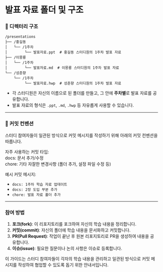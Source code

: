 # 발표 자료 폴더 및 구조

### 📁 디렉터리 구조

```
/presentations  
├── /홍길동  
│   └── /1주차  
│        └── 발표자료.ppt  # 홍길동 스터디원의 1주차 발표 자료  
├── /이몽룡  
│   └── /1주차  
│        └── 발표자료.md  # 이몽룡 스터디원의 1주차 발표 자료  
└── /성춘향  
    └── /1주차  
         └── 발표자료.hwp  # 성춘향 스터디원의 1주차 발표 자료
 ```
 
- 각 스터디원은 자신의 이름으로 된 폴더를 만들고, 그 안에 **주차별**로 발표 자료를 공유합니다.
- 발표 자료의 형식은 `.ppt`, `.md`, `.hwp` 등 자유롭게 사용할 수 있습니다.

---

### 📌 커밋 컨벤션
스터디 참여자들이 일관된 방식으로 커밋 메시지를 작성하기 위해 아래의 커밋 컨벤션을 따릅니다.

자주 사용하는 커밋 타입:  
docs: 문서 추가/수정  
chore: 기타 자잘한 변경사항 (폴더 추가, 설정 파일 수정 등)

예시 커밋 메시지:  
- `docs: 1주차 학습 자료 업데이트`  
- `docs: 2장 도입 부분 추가`  
- `chore: 발표 자료 폴더 추가` 

---

### 참여 방법

1. **포크(fork)**: 이 리포지토리를 포크하여 자신의 학습 내용을 정리합니다.
2. **커밋(commit)**: 자신의 폴더에 학습 내용을 문서화하고 커밋합니다.
3. **PR(Pull Request)**: 작업이 끝난 후 원본 리포지토리로 PR을 생성하여 내용을 공유합니다.
4. **이슈(issue)**: 필요한 질문이나 논의 사항은 이슈로 등록합니다.


이 가이드는 스터디 참여자들이 각자의 학습 내용을 관리하고 일관된 방식으로 커밋 메시지를 작성하여 협업할 수 있도록 돕기 위한 안내서입니다.
